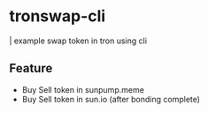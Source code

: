 # tronswap-cli

| example swap token in tron using cli

## Feature
- Buy Sell token in sunpump.meme
- Buy Sell token in sun.io (after bonding complete)